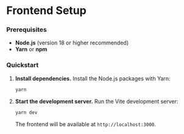 # Frontend Setup

### Prerequisites

  - **Node.js** (version 18 or higher recommended)
  - **Yarn** or **npm**

### Quickstart

1.  **Install dependencies.**
    Install the Node.js packages with Yarn:

    ```bash
    yarn
    ```

2.  **Start the development server.**
    Run the Vite development server:

    ```bash
    yarn dev
    ```

    The frontend will be available at `http://localhost:3000`.